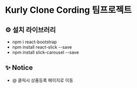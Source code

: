 # Kurly Clone Cording 팀프로젝트


## ⚙️ 설치 라이브러리 
- npm i react-bootstrap
- npm install react-slick --save
- npm install slick-carousel --save

## ✨ Notice
- @ 클릭시 상품등록 페이지로 이동


